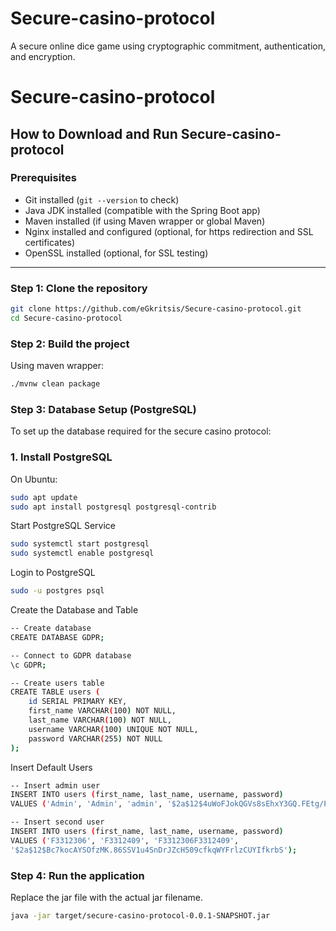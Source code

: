 # Secure-casino-protocol
A secure online dice game using cryptographic commitment, authentication, and encryption.

# Secure-casino-protocol

## How to Download and Run Secure-casino-protocol

### Prerequisites
- Git installed (`git --version` to check)
- Java JDK installed (compatible with the Spring Boot app)
- Maven installed (if using Maven wrapper or global Maven)
- Nginx installed and configured (optional, for https redirection and SSL certificates)
- OpenSSL installed (optional, for SSL testing)

---

### Step 1: Clone the repository

```bash
git clone https://github.com/eGkritsis/Secure-casino-protocol.git
cd Secure-casino-protocol
```

### Step 2: Build the project
Using maven wrapper:
```bash
./mvnw clean package
```

### Step 3: Database Setup (PostgreSQL)
To set up the database required for the secure casino protocol:

### 1. Install PostgreSQL

On Ubuntu:

```bash
sudo apt update
sudo apt install postgresql postgresql-contrib
```

Start PostgreSQL Service
```bash
sudo systemctl start postgresql
sudo systemctl enable postgresql
```

Login to PostgreSQL
```bash
sudo -u postgres psql
```

Create the Database and Table
```bash
-- Create database
CREATE DATABASE GDPR;

-- Connect to GDPR database
\c GDPR;

-- Create users table
CREATE TABLE users (
    id SERIAL PRIMARY KEY,
    first_name VARCHAR(100) NOT NULL,
    last_name VARCHAR(100) NOT NULL,
    username VARCHAR(100) UNIQUE NOT NULL,
    password VARCHAR(255) NOT NULL
);
```
Insert Default Users

```bash
-- Insert admin user
INSERT INTO users (first_name, last_name, username, password)
VALUES ('Admin', 'Admin', 'admin', '$2a$12$4uWoFJokQGVs8sEhxY3GQ.FEtg/PuU1jKnk6.bcLfRPekEnk66atK');

-- Insert second user
INSERT INTO users (first_name, last_name, username, password)
VALUES ('F3312306', 'F3312409', 'F3312306F3312409',
'$2a$12$Bc7kocAYSOfzMK.86SSV1u4SnDrJZcH509cfkqWYFrlzCUYIfkrbS');
```

### Step 4: Run the application
Replace the jar file with the actual jar filename.
```bash
java -jar target/secure-casino-protocol-0.0.1-SNAPSHOT.jar
```


